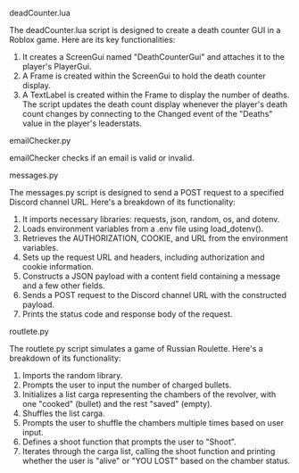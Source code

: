 deadCounter.lua

The deadCounter.lua script is designed to create a death counter GUI in a Roblox game. Here are its key functionalities:
1. It creates a ScreenGui named "DeathCounterGui" and attaches it to the player's PlayerGui.
2. A Frame is created within the ScreenGui to hold the death counter display.
3. A TextLabel is created within the Frame to display the number of deaths.
The script updates the death count display whenever the player's death count changes by connecting to the Changed event of the "Deaths" value in the player's leaderstats.

emailChecker.py

emailChecker checks if an email is valid or invalid.

messages.py

The messages.py script is designed to send a POST request to a specified Discord channel URL. Here's a breakdown of its functionality:

1. It imports necessary libraries: requests, json, random, os, and dotenv.
2. Loads environment variables from a .env file using load_dotenv().
3. Retrieves the AUTHORIZATION, COOKIE, and URL from the environment variables.
4. Sets up the request URL and headers, including authorization and cookie information.
5. Constructs a JSON payload with a content field containing a message and a few other fields.
6. Sends a POST request to the Discord channel URL with the constructed payload.
7. Prints the status code and response body of the request.

routlete.py

The routlete.py script simulates a game of Russian Roulette. Here's a breakdown of its functionality:

1. Imports the random library.
2. Prompts the user to input the number of charged bullets.
3. Initializes a list carga representing the chambers of the revolver, with one "cooked" (bullet) and the rest "saved" (empty).
4. Shuffles the list carga.
5. Prompts the user to shuffle the chambers multiple times based on user input.
6. Defines a shoot function that prompts the user to "Shoot".
7. Iterates through the carga list, calling the shoot function and printing whether the user is "alive" or "YOU LOST" based on the chamber status.
